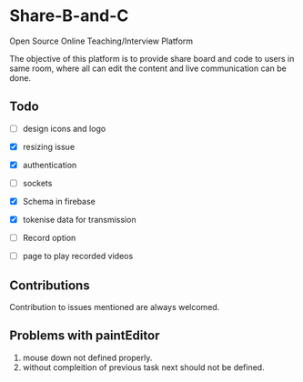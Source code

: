 # Share-B-and-C

Open Source Online Teaching/Interview Platform

The objective of this platform is to provide share board and code to users in same room, where all can edit the content and live communication can be done.

## Todo

- [ ] design icons and logo
- [X] resizing issue
- [X] authentication
- [ ] sockets
- [X] Schema in firebase
- [X] tokenise data for transmission
- [ ] Record option
- [ ] page to play recorded videos


## Contributions

Contribution to issues mentioned are always welcomed.


## Problems with paintEditor

1. mouse down not defined properly.
2. without compleition of previous task next should not be defined.